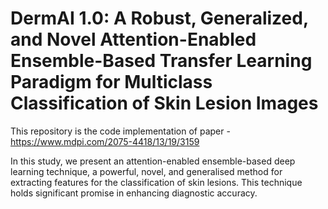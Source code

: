 # DermAI 1.0: A Robust, Generalized, and Novel Attention-Enabled Ensemble-Based Transfer Learning Paradigm for Multiclass Classification of Skin Lesion Images

This repository is the code implementation of paper - https://www.mdpi.com/2075-4418/13/19/3159

In this study, we present an attention-enabled ensemble-based deep learning technique, a powerful, novel, and generalised method for extracting features for the classification of skin lesions. This technique holds significant promise in enhancing diagnostic accuracy. 
